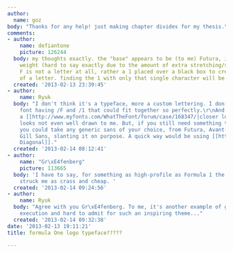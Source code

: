 ```yaml
---
author:
  name: goz
body: "Thanks for any help! just making chapter divides for my thesis.\r\n\r\n[img:sites/default/files/old-images/Unknown_5299.jpeg]"
comments:
- author:
    name: defiantone
    picture: 126244
  body: my thoughts exactly. the "base" appears to be (to me) Futura, in a heavier
    weight (hard to say exactly due to the amount of extra stretching/slanting). The
    F is not a letter at all, rather a 1 placed over a black box to create the effect
    of a letter. finding the 1 with only that single character will be the chore.
  created: '2013-02-13 23:39:45'
- author:
    name: Ryuk
  body: "I don't think it's a typeface, more a custom lettering. I don't know any
    font having /F and /1 that could fit together so perfectly.\r\nAnd if you have
    a [[http://www.myfonts.com/WhatTheFont/forum/case/168347/|closer look]], that
    looks not even well drawn to me. But, if you still need something to start with,
    you could take any generic sans of your choice, from Futura, Avant-Garde or even
    Gill Sans, slanting it on purpose. A quick way would be using [[http://www.myfonts.com/fonts/ef/diamanti-diagonal/|Diamanti
    Diagonal]]."
  created: '2013-02-14 08:12:41'
- author:
    name: "Gr\xE4fenberg"
    picture: 113665
  body: 'I have to say, for something as high-profile as Formula 1 the logo has always
    struck me as crass and cheap. '
  created: '2013-02-14 09:24:56'
- author:
    name: Ryuk
  body: "Agree with you Gr\xE4fenberg. To me, it's another example of good concept/(very)bad
    execution and hard to admit for such an inspiring theme..."
  created: '2013-02-14 09:32:38'
date: '2013-02-13 19:11:21'
title: formula One logo typeface?????

---
```

